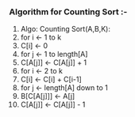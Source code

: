 ### Algorithm for Counting Sort :-
1. Algo: Counting Sort(A,B,K):
2. for i <- 1 to k 
3.    C[i] <- 0
4. for j <- 1 to length[A]
5.    C[A[j]] <- C[A[j]] + 1
6. for i <- 2 to k
7.    C[i] <- C[i] + C[i-1]
8. for j <- length[A] down to 1
9.    B[C[A[j]]] <- A[j]
10.   C[A[j]] <- C[A[j]] - 1
